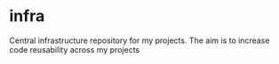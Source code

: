 # infra
Central infrastructure repository for my projects. The aim is to increase code reusability across my projects
